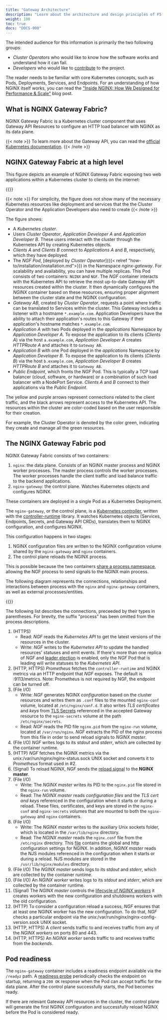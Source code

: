 ```yaml
---
title: "Gateway Architecture"
description: "Learn about the architecture and design principles of F5 NGINX Gateway Fabric."
weight: 100
toc: true
docs: "DOCS-000"
---
```


The intended audience for this information is primarily the two following groups:

- _Cluster Operators_ who would like to know how the software works and understand how it can fail.
- _Developers_ who would like to [contribute](https://github.com/nginxinc/nginx-gateway-fabric/blob/main/CONTRIBUTING.md) to the project.

The reader needs to be familiar with core Kubernetes concepts, such as Pods, Deployments, Services, and Endpoints. For an understanding of how NGINX itself works, you can read the ["Inside NGINX: How We Designed for Performance & Scale"](https://www.nginx.com/blog/inside-nginx-how-we-designed-for-performance-scale/) blog post.

## What is NGINX Gateway Fabric?

NGINX Gateway Fabric is a Kubernetes cluster component that uses Gateway API Resources to configure an HTTP load balancer with NGINX as its data plane.

{{< note >}} To learn more about the Gateway API, you can read the [official Kubernetes documentation](https://gateway-api.sigs.k8s.io/). {{< /note >}}

## NGINX Gateway Fabric at a high level

This figure depicts an example of NGINX Gateway Fabric exposing two web applications within a Kubernetes cluster to clients on the internet:

{{<img src="/img/ngf-high-level.png" alt="">}}

{{< note >}} For simplicity, the figure does not show many of the necessary Kubernetes resources like deployment and services that the the Cluster Operator and the Application Developers also need to create {{< /note >}} 

The figure shows:

- A _Kubernetes cluster_.
- Users _Cluster Operator_, _Application Developer A_ and _Application Developer B_. These users interact with the
cluster through the Kubernetes API by creating Kubernetes objects.
- _Clients A_ and _Clients B_ connect to _Applications A_ and _B_, respectively, which they have deployed.
- The _NGF Pod_, [deployed by _Cluster Operator_]({{< relref "how-to/installation/installation.md">}}) in the Namespace _nginx-gateway_. For
scalability and availability, you can have multiple replicas. This Pod consists of two containers: `NGINX` and `NGF`.
The _NGF_ container interacts with the Kubernetes API to retrieve the most up-to-date Gateway API resources created
within the cluster. It then dynamically configures the _NGINX_ container based on these resources, ensuring proper
alignment between the cluster state and the NGINX configuration.
- _Gateway AB_, created by _Cluster Operator_, requests a point where traffic can be translated to Services within the
cluster. This Gateway includes a listener with a hostname `*.example.com`. Application Developers have the ability to
attach their application's routes to this Gateway if their application's hostname matches `*.example.com`.
- _Application A_ with two Pods deployed in the _applications_ Namespace by _Application Developer A_. To expose the
application to its clients (_Clients A_) via the host `a.example.com`, _Application Developer A_ creates _HTTPRoute A_
and attaches it to `Gateway AB`.
- _Application B_ with one Pod deployed in the _applications_ Namespace by _Application Developer B_. To expose the
application to its clients (_Clients B_) via the host `b.example.com`, _Application Developer B_ creates _HTTPRoute B_
and attaches it to `Gateway AB`.
- _Public Endpoint_, which fronts the _NGF_ Pod. This is typically a TCP load balancer (cloud, software, or hardware)
or a combination of such load balancer with a NodePort Service. _Clients A_ and _B_ connect to their applications via
the _Public Endpoint_.

The yellow and purple arrows represent connections related to the client traffic, and the black arrows represent access to the Kubernetes API. The resources within the cluster are color-coded based on the user responsible for their creation.  

For example, the Cluster Operator is denoted by the color green, indicating they create and manage all the green resources.

## The NGINX Gateway Fabric pod

NGINX Gateway Fabric consists of two containers:

1. `nginx`: the data plane. Consists of an NGINX master process and NGINX worker processes. The master process controls the worker processes. The worker processes handle the client traffic and load balance traffic to the backend applications.
1. `nginx-gateway`: the control plane. Watches Kubernetes objects and configures NGINX.

These containers are deployed in a single Pod as a Kubernetes Deployment.

The `nginx-gateway`, or the control plane, is a [Kubernetes controller](https://kubernetes.io/docs/concepts/architecture/controller/), written with the [controller-runtime](https://github.com/kubernetes-sigs/controller-runtime) library. It watches Kubernetes objects (Services, Endpoints, Secrets, and Gateway API CRDs), translates them to NGINX configuration, and configures NGINX. 

This configuration happens in two stages:

1. NGINX configuration files are written to the NGINX configuration volume shared by the `nginx-gateway` and `nginx`
containers. 
1. The control plane reloads the NGINX process. 

This is possible because the two containers [share a process namespace](https://kubernetes.io/docs/tasks/configure-pod-container/share-process-namespace/), allowing the NGF process to send signals to the NGINX main process.

The following diagram represents the connections, relationships and interactions between process with the `nginx` and `nginx-gateway` containers, as well as external processes/entities.

{{<img src="/img/ngf-pod.png" alt="">}}

The following list describes the connections, preceeded by their types in parentheses. For brevity, the suffix "process" has been omitted from the process descriptions.

1. (HTTPS)
   - Read: _NGF_ reads the _Kubernetes API_ to get the latest versions of the resources in the cluster.
   - Write: _NGF_ writes to the _Kubernetes API_ to update the handled resources' statuses and emit events. If there's
     more than one replica of _NGF_ and [leader election](https://github.com/nginxinc/nginx-gateway-fabric/tree/main/deploy/helm-chart#configuration) is enabled, only
     the _NGF_ Pod that is leading will write statuses to the _Kubernetes API_.
1. (HTTP, HTTPS) _Prometheus_ fetches the `controller-runtime` and NGINX metrics via an HTTP endpoint that _NGF_ exposes.
   The default is :9113/metrics. Note: Prometheus is not required by NGF, the endpoint can be turned off.
1. (File I/O)
   - Write: _NGF_ generates NGINX _configuration_ based on the cluster resources and writes them as `.conf` files to the
     mounted `nginx-conf` volume, located at `/etc/nginx/conf.d`. It also writes _TLS certificates_ and _keys_
     from [TLS Secrets](https://kubernetes.io/docs/concepts/configuration/secret/#tls-secrets) referenced in the accepted Gateway resource to the `nginx-secrets` volume at the
     path `/etc/nginx/secrets`.
   - Read: _NGF_ reads the PID file `nginx.pid` from the `nginx-run` volume, located at `/var/run/nginx`. _NGF_
     extracts the PID of the nginx process from this file in order to send reload signals to _NGINX master_.
1. (File I/O) _NGF_ writes logs to its _stdout_ and _stderr_, which are collected by the container runtime.
1. (HTTP) _NGF_ fetches the NGINX metrics via the unix:/var/run/nginx/nginx-status.sock UNIX socket and converts it to
   _Prometheus_ format used in #2.
1. (Signal) To reload NGINX, _NGF_ sends the [reload signal](https://nginx.org/en/docs/control.html) to the **NGINX master**.
1. (File I/O)
   - Write: The _NGINX master_ writes its PID to the `nginx.pid` file stored in the `nginx-run` volume.
   - Read: The _NGINX master_ reads _configuration files_  and the _TLS cert and keys_ referenced in the configuration when
     it starts or during a reload. These files, certificates, and keys are stored in the `nginx-conf` and `nginx-secrets`
     volumes that are mounted to both the `nginx-gateway` and `nginx` containers.
8. (File I/O)
   - Write: The _NGINX master_ writes to the auxiliary Unix sockets folder, which is located in the `/var/lib/nginx`
     directory.
   - Read: The _NGINX master_ reads the `nginx.conf` file from the `/etc/nginx` directory. This [file](https://github.com/nginxinc/nginx-gateway-fabric/blob/main/internal/mode/static/nginx/conf/nginx.conf) contains
     the global and http configuration settings for NGINX. In addition, _NGINX master_
     reads the NJS modules referenced in the configuration when it starts or during a reload. NJS modules are stored in
     the `/usr/lib/nginx/modules` directory.
9. (File I/O) The _NGINX master_ sends logs to its _stdout_ and _stderr_, which are collected by the container runtime.
10. (File I/O) An _NGINX worker_ writes logs to its _stdout_ and _stderr_, which are collected by the container runtime.
11. (Signal) The _NGINX master_ controls the [lifecycle of _NGINX workers_](https://nginx.org/en/docs/control.html#reconfiguration) it creates workers with the new
    configuration and shutdowns workers with the old configuration.
12. (HTTP) To consider a configuration reload a success, _NGF_ ensures that at least one NGINX worker has the new
    configuration. To do that, _NGF_ checks a particular endpoint via the unix:/var/run/nginx/nginx-config-version.sock
    UNIX socket.
13. (HTTP, HTTPS) A _client_ sends traffic to and receives traffic from any of the _NGINX workers_ on ports 80 and 443.
14. (HTTP, HTTPS) An _NGINX worker_ sends traffic to and receives traffic from the _backends_.

## Pod readiness

The `nginx-gateway` container includes a readiness endpoint available via the `/readyz` path. A [readiness probe](https://kubernetes.io/docs/tasks/configure-pod-container/configure-liveness-readiness-startup-probes/#define-readiness-probes) periodically checks the endpoint on startup, returning a `200 OK` response when the Pod can accept traffic for the data plane. After the control plane successfully starts, the Pod becomes ready.

If there are relevant Gateway API resources in the cluster, the control plane will generate the first NGINX configuration and successfully reload NGINX before the Pod is considered ready.